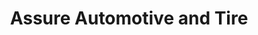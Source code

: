 ---
title: "Assure Automotive and Tire"
url: /kenosha/assure-automotive-and-tire/
shop: Autowerkstatt
---